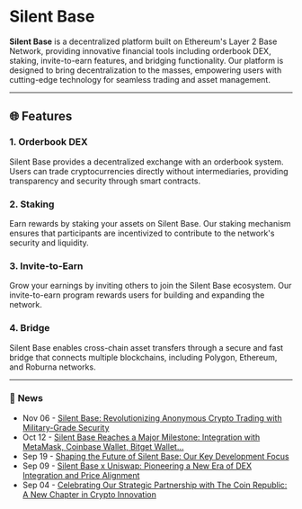 # Silent Base

**Silent Base** is a decentralized platform built on Ethereum's Layer 2 Base Network, providing innovative financial tools including orderbook DEX, staking, invite-to-earn features, and bridging functionality. Our platform is designed to bring decentralization to the masses, empowering users with cutting-edge technology for seamless trading and asset management.

---

## 🌐 **Features**

### 1. **Orderbook DEX**
Silent Base provides a decentralized exchange with an orderbook system. Users can trade cryptocurrencies directly without intermediaries, providing transparency and security through smart contracts.

### 2. **Staking**
Earn rewards by staking your assets on Silent Base. Our staking mechanism ensures that participants are incentivized to contribute to the network's security and liquidity.

### 3. **Invite-to-Earn**
Grow your earnings by inviting others to join the Silent Base ecosystem. Our invite-to-earn program rewards users for building and expanding the network.

### 4. **Bridge**
Silent Base enables cross-chain asset transfers through a secure and fast bridge that connects multiple blockchains, including Polygon, Ethereum, and Roburna networks.

---

### 📰 **News**
<!-- feed start -->
- Nov 06 - [Silent Base: Revolutionizing Anonymous Crypto Trading with Military-Grade Security](https://silentbase.medium.com/silent-base-revolutionizing-anonymous-crypto-trading-with-military-grade-security-a419c04d0055?source=rss-c5cf6ae745aa------2)
- Oct 12 - [Silent Base Reaches a Major Milestone: Integration with MetaMask, Coinbase Wallet, Bitget Wallet…](https://silentbase.medium.com/silent-base-reaches-a-major-milestone-integration-with-metamask-coinbase-wallet-bitget-wallet-ad330c063bc7?source=rss-c5cf6ae745aa------2)
- Sep 19 - [Shaping the Future of Silent Base: Our Key Development Focus](https://silentbase.medium.com/shaping-the-future-of-silent-base-our-key-development-focus-21d988d1d142?source=rss-c5cf6ae745aa------2)
- Sep 09 - [Silent Base x Uniswap: Pioneering a New Era of DEX Integration and Price Alignment](https://silentbase.medium.com/silent-base-x-uniswap-pioneering-a-new-era-of-dex-integration-and-price-alignment-a180f0a27e7b?source=rss-c5cf6ae745aa------2)
- Sep 04 - [Celebrating Our Strategic Partnership with The Coin Republic: A New Chapter in Crypto Innovation](https://silentbase.medium.com/celebrating-our-strategic-partnership-with-the-coin-republic-a-new-chapter-in-crypto-innovation-e5f956be9f07?source=rss-c5cf6ae745aa------2)
<!-- feed end -->
